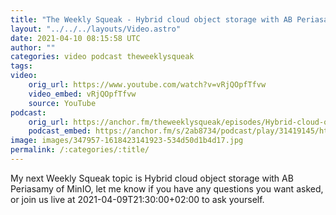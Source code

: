 ```yaml
---
title: "The Weekly Squeak - Hybrid cloud object storage with AB Periasamy of MinIO"
layout: "../../../layouts/Video.astro"
date: 2021-04-10 08:15:58 UTC
author: ""
categories: video podcast theweeklysqueak
tags: 
video:
    orig_url: https://www.youtube.com/watch?v=vRjQOpfTfvw
    video_embed: vRjQOpfTfvw
    source: YouTube
podcast:
    orig_url: https://anchor.fm/theweeklysqueak/episodes/Hybrid-cloud-object-storage-with-AB-Periasamy-of-MinIO-eutba9
    podcast_embed: https://anchor.fm/s/2ab8734/podcast/play/31419145/https%3A%2F%2Fd3ctxlq1ktw2nl.cloudfront.net%2Fstaging%2F2021-3-14%2Fcf5a07ff-b649-ba96-8d8f-e8e4ef580171.mp3
image: images/347957-1618423141923-534d50d1b4d17.jpg
permalink: /:categories/:title/
---
```

My next Weekly Squeak topic is Hybrid cloud object storage with AB Periasamy of MinIO, let me know if you have any questions you want asked, or join us live at 2021-04-09T21:30:00+02:00 to ask yourself.